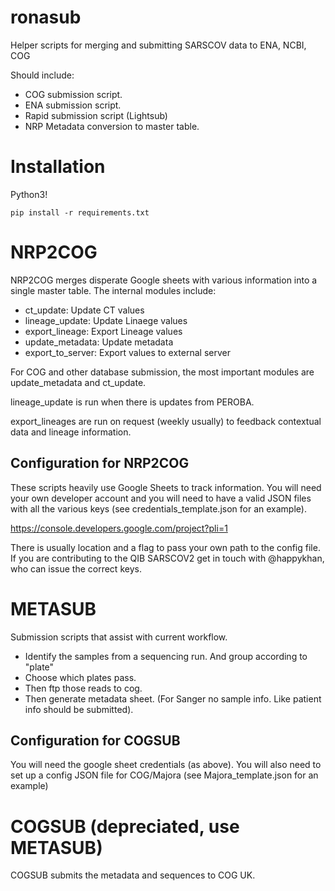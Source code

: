 # ronasub
Helper scripts for merging and submitting SARSCOV data to ENA, NCBI, COG

Should include:

* COG submission script.
* ENA submission script.
* Rapid submission script (Lightsub)
* NRP Metadata conversion to master table.

# Installation
Python3! 

```
pip install -r requirements.txt
```

# NRP2COG

NRP2COG merges disperate Google sheets with various information into a single master table.
The internal modules include: 

* ct_update: Update CT values
* lineage_update: Update Linaege values
* export_lineage: Export Lineage values
* update_metadata: Update metadata
* export_to_server: Export values to external server

For COG and other database submission, the most important modules are update_metadata and ct_update. 

lineage_update is run when there is updates from PEROBA. 

export_lineages are run on request (weekly usually) to feedback contextual data and lineage information.


## Configuration for NRP2COG
These scripts heavily use Google Sheets to track information. You will need your own developer account and you
 will need to have a valid JSON files with all the various keys (see credentials_template.json for an example). 
 
https://console.developers.google.com/project?pli=1

There is usually location and a flag to pass your own path to the config file. If you are contributing to 
the QIB SARSCOV2 get in touch with @happykhan, who can issue the correct keys. 

# METASUB 

Submission scripts that assist with current workflow.

* Identify the samples from a sequencing run. And group according to "plate"
* Choose which plates pass. 
* Then ftp those reads to cog. 
* Then generate metadata sheet. (For Sanger no sample info. Like patient info should be submitted).

## Configuration for COGSUB
You will need the google sheet credentials (as above). You will also need to set up a config JSON file for COG/Majora (see Majora_template.json for an example)

# COGSUB (depreciated, use METASUB)
COGSUB submits the metadata and sequences to COG UK. 
